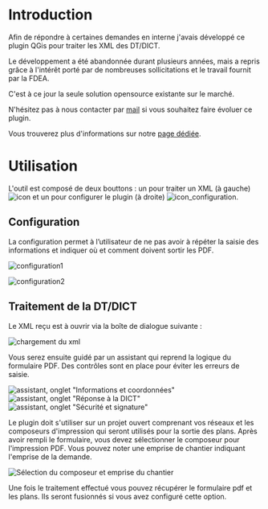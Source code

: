 # Introduction

Afin de répondre à certaines demandes en interne j'avais développé ce plugin QGis pour traiter les XML des DT/DICT.

Le développement a été abandonnée durant plusieurs années, mais a repris grâce à l'intérêt porté par de nombreuses sollicitations et le travail fournit par la FDEA.

C'est à ce jour la seule solution opensource existante sur le marché.

N'hésitez pas à nous contacter par [mail](mailto:infos@oslandia.com?subject=[DICT]%20Demande%20pour%20le%20plugin) si vous souhaitez faire évoluer ce plugin.

Vous trouverez plus d'informations sur notre [page dédiée](https://oslandia.com/en/offre-qgis/plugin-de-reponse-aux-dict).

# Utilisation

L'outil est composé de deux bouttons : un pour traiter un XML (à gauche) ![icon](icon.png) et un pour configurer le plugin (à droite) ![icon_configuration](icon_configuration.png).

## Configuration
La configuration permet à l’utilisateur de ne pas avoir à répéter la saisie des informations et indiquer où et comment doivent sortir les PDF.

![configuration1](images/configuration.png)

![configuration2](images/configuration2.png)

## Traitement de la DT/DICT

Le XML reçu est à ouvrir via la boîte de dialogue suivante :

![chargement du xml](images/chargement_xml.png)

Vous serez ensuite guidé par un assistant qui reprend la logique du formulaire PDF. Des contrôles sont en place pour éviter les erreurs de saisie.

![assistant, onglet "Informations et coordonnées"](images/wizard1.png)
![assistant, onglet "Réponse à la DICT"](images/wizard2.png)
![assistant, onglet "Sécurité et signature"](images/wizard3.png)

Le plugin doit s'utiliser sur un projet ouvert comprenant vos réseaux et les composeurs d'impression qui seront utilisés pour la sortie des plans.
Après avoir rempli le formulaire, vous devez sélectionner le composeur pour l'impression PDF. Vous pouvez noter une emprise de chantier indiquant l'emprise de la demande.

![Sélection du composeur et emprise du chantier](images/selection_composeur.png)

Une fois le traitement effectué vous pouvez récupérer le formulaire pdf et les plans. Ils seront fusionnés si vous avez configuré cette option.

